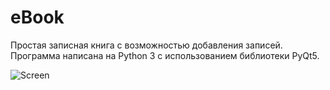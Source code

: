 # eBook
Простая записная книга с возможностью добавления записей. Программа написана на Python 3 с использованием библиотеки PyQt5.

![Screen](https://github.com/codik754/eBook/raw/main/{path}/screen.png)
